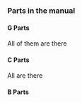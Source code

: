 ### Parts in the manual

#### G Parts

All of them are there

#### C Parts

All are there

#### B Parts

